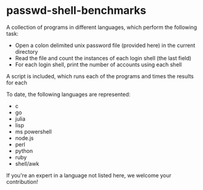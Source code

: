 # passwd-shell-benchmarks

A collection of programs in different languages, which perform the following task:

 * Open a colon delimited unix password file (provided here) in the current directory
 * Read the file and count the instances of each login shell (the last field)
 * For each login shell, print the number of accounts using each shell

A script is included, which runs each of the programs and times the results for each

To date, the following languages are represented:

 *  c
 *  go
 *  julia
 *  lisp
 *  ms powershell
 *  node.js
 *  perl
 *  python
 *  ruby
 *  shell/awk

If you're an expert in a language not listed here, we welcome your contribution!


